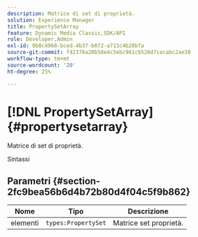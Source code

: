 ```yaml
---
description: Matrice di set di proprietà.
solution: Experience Manager
title: PropertySetArray
feature: Dynamic Media Classic,SDK/API
role: Developer,Admin
exl-id: 9b8c4960-bced-4b37-b072-a713c4b20bfa
source-git-commit: f42378a20b58e4c5ebc961c6526d7cecabc2ae38
workflow-type: tm+mt
source-wordcount: '20'
ht-degree: 25%

---
```


# [!DNL PropertySetArray]{#propertysetarray}

Matrice di set di proprietà.

Sintassi

## Parametri {#section-2fc9bea56b6d4b72b80d4f04c5f9b862}

| Nome | Tipo | Descrizione |
|---|---|---|
| elementi | `types:PropertySet` | Matrice set proprietà. |
